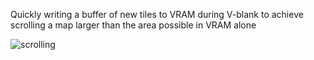 Quickly writing a buffer of new tiles to VRAM during V-blank to achieve scrolling a map larger than the area possible in VRAM alone

![scrolling](scrolling.gif)
